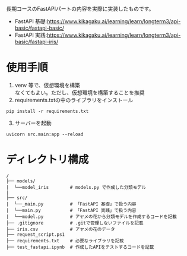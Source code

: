 長期コースのFastAPIパートの内容を実際に実装したものです。

- FastAPI 基礎:https://www.kikagaku.ai/learning/learn/longterm3/api-basic/fastapi-basic/
- FastAPI 実践:https://www.kikagaku.ai/learning/learn/longterm3/api-basic/fastapi-iris/

# 使用手順
1. venv 等で、仮想環境を構築  
なくてもよい。ただし、仮想環境を構築することを推奨
2. requirements.txtの中のライブラリをインストール
```
pip install -r requirements.txt
```
3. サーバーを起動
```
uvicorn src.main:app --reload 
```

# ディレクトリ構成
```
/
├── models/
|  └──model_iris        # models.py で作成した分類モデル
|       
├── src/
|  └──_main.py          # 「FastAPI 基礎」で扱う内容
|  └──main.py           # 「FastAPI 実践」で扱う内容
|  └──model.py          # アヤメの花から分類モデルを作成するコードを記載
├── .gitignore          # .gitで管理しないファイルを記載
├── iris.csv            # アヤメの花のデータ
├── request_script.ps1
├── requirements.txt    # 必要なライブラリを記載
├── test_fastapi.ipynb  # 作成したAPIをテストするコードを記載
```